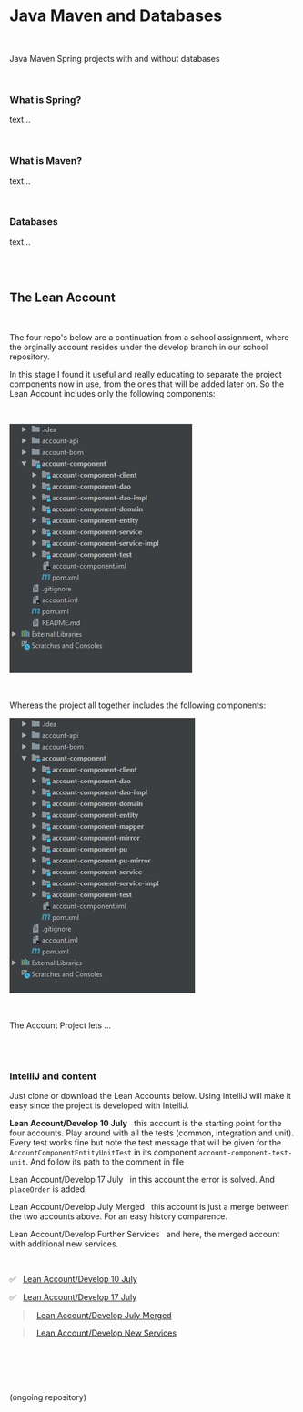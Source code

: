 # Java Maven and Databases

<br>

Java Maven Spring projects with and without databases

<br>

### What is Spring?

text...

<br>

### What is Maven?

text...

<br>

### Databases

text...

<br>
<br>

## The Lean Account

<br>

The four repo's below are a continuation from a school assignment, where the orginally account resides under the develop branch in our school repository.

In this stage I found it useful and really educating to separate the project components now in use, from the ones that will be added later on. So the Lean Account includes only the following components: 

<br>

![the components in the lean account](/images/components_lean_acc.jpg)

<br>

Whereas the project all together includes the following components:

![the components all together](/images/components_alltogether.jpg)  

<br>

The Account Project lets ...  

 
<br>
<br>


### IntelliJ and content 

Just clone or download the Lean Accounts below. Using IntelliJ will make it easy since the project is developed with IntelliJ. 

<b>Lean Account/Develop 10 July</b> &nbsp; this account is the starting point for the four accounts. Play around with all the tests (common, integration and unit). Every test works fine but note the test message that will be given for the `AccountComponentEntityUnitTest` in its component `account-component-test-unit`. And follow its path to the comment in file    

Lean Account/Develop 17 July &nbsp; in this account the error is solved. And `placeOrder` is added. 

Lean Account/Develop July Merged &nbsp; this account is just a merge between the two accounts above. For an easy history comparence. 

Lean Account/Develop Further Services &nbsp; and here, the merged account with additional new services.

<br>


✅ &nbsp; [Lean Account/Develop 10 July](https://github.com/evajavadev/Lean_AccountDevelop10July)

✅ &nbsp; [Lean Account/Develop 17 July](https://github.com/evajavadev/Lean_AccountDevelop17July)

> &nbsp; [Lean Account/Develop July Merged](https://github.com/evajavadev/Lean_AccountDevelopJulyMerged) 

> &nbsp; [Lean Account/Develop New Services](https://github.com/evajavadev/Lean_AccountDevelopNewServices) 

<br>
<br>
<br>
<br>

(ongoing repository)
